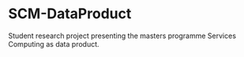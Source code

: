 # SCM-DataProduct
Student research project presenting the masters programme Services Computing as data product.
